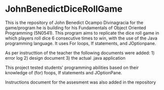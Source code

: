 # JohnBenedictDiceRollGame
This is the repository of John Benedict Ocampo Divinagracia for the game/program he is building for his Fundamentals of Object Oriented Programming (5N0541). This program aims to replicate the dice roll game in which players roll dice 6 consecutive times to win, with the use of the Java programming language.  It uses For loops, If statements, and JOptionpane.
 
 As per instructtion of the teacher the following documents were added: 
    1) error log
    2) design document
    3) the actual .java application

This project tested students' programming abilities based on their knowledge of (for) foops, If statements and JOptionPane. 

Instructions document for the assesment was also added in the repository